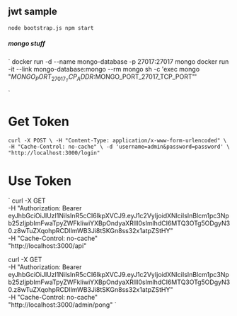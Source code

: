 ## jwt sample

`
node bootstrap.js
npm start
`

##### mongo stuff

`
docker run -d --name mongo-database -p 27017:27017 mongo
docker run -it --link mongo-database:mongo --rm mongo sh -c 'exec mongo "$MONGO_PORT_27017_TCP_ADDR:$MONGO_PORT_27017_TCP_PORT"'

`

# Get Token
`
curl -X POST \
  -H "Content-Type: application/x-www-form-urlencoded" \
  -H "Cache-Control: no-cache" \
  -d 'username=admin&password=password' \
  "http://localhost:3000/login"
`

# Use Token
`
curl -X GET \
  -H "Authorization: Bearer eyJhbGciOiJIUzI1NiIsInR5cCI6IkpXVCJ9.eyJ1c2VyIjoidXNlciIsInBlcm1pc3Npb25zIjpbImFwaTpyZWFkIiwiYXBpOndyaXRlIl0sImlhdCI6MTQ3OTg5ODgyN30.z8wTuZXqohpRCDIImWB3Ji8tSKGn8ss32x1atpZStHY" \
  -H "Cache-Control: no-cache" \
  "http://localhost:3000/api"

curl -X GET \
  -H "Authorization: Bearer eyJhbGciOiJIUzI1NiIsInR5cCI6IkpXVCJ9.eyJ1c2VyIjoidXNlciIsInBlcm1pc3Npb25zIjpbImFwaTpyZWFkIiwiYXBpOndyaXRlIl0sImlhdCI6MTQ3OTg5ODgyN30.z8wTuZXqohpRCDIImWB3Ji8tSKGn8ss32x1atpZStHY" \
  -H "Cache-Control: no-cache" \
  "http://localhost:3000/admin/pong"
`

